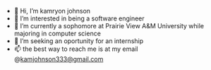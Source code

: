 - 👋 Hi, I’m kamryon johnson
- 👀 I’m interested in being a software engineer 
- 🌱 I’m currently a sophomore at Prairie View A&M University while majoring in computer science
- 💞️ I’m seeking an oportunity for an internship
- 📫 the best way to reach me is at my email @kamjohnson333@gmail.com

<!---
kamryonjohnson/kamryonjohnson is a ✨ special ✨ repository because its `README.md` (this file) appears on your GitHub profile.
You can click the Preview link to take a look at your changes.
--->
